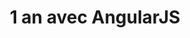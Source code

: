 ---
layout: post
title: 1 an avec AngularJS
categories: [ecrits, presentation]
resume: Présentation d'une année de tests, d'expérimentations et d'échecs avec AngularJs. Cette présentation a été faite lors d'un JUG (Java User Group) de Montpellier.
images: ["/img/presentation/jug_logo.png"]
directLink: "http://manland.github.io/slides-angularjs/1anAngularJs/"
---